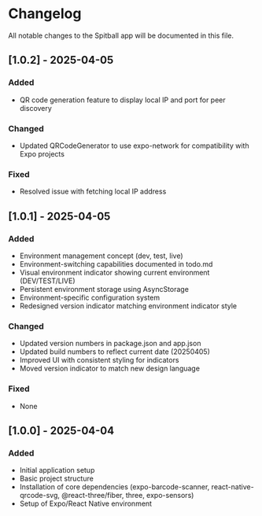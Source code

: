 # Changelog

All notable changes to the Spitball app will be documented in this file.

## [1.0.2] - 2025-04-05

### Added
- QR code generation feature to display local IP and port for peer discovery

### Changed
- Updated QRCodeGenerator to use expo-network for compatibility with Expo projects

### Fixed
- Resolved issue with fetching local IP address

## [1.0.1] - 2025-04-05

### Added
- Environment management concept (dev, test, live)
- Environment-switching capabilities documented in todo.md
- Visual environment indicator showing current environment (DEV/TEST/LIVE)
- Persistent environment storage using AsyncStorage
- Environment-specific configuration system
- Redesigned version indicator matching environment indicator style

### Changed
- Updated version numbers in package.json and app.json
- Updated build numbers to reflect current date (20250405)
- Improved UI with consistent styling for indicators
- Moved version indicator to match new design language

### Fixed
- None

## [1.0.0] - 2025-04-04

### Added
- Initial application setup
- Basic project structure
- Installation of core dependencies (expo-barcode-scanner, react-native-qrcode-svg, @react-three/fiber, three, expo-sensors)
- Setup of Expo/React Native environment